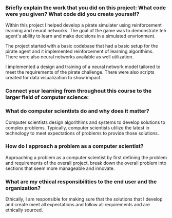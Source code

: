 ### Briefly explain the work that you did on this project: What code were you given? What code did you create yourself?
Within this project I helped develop a pirate simulater using reinforcement learning and neural networks. The goal of the game was to demonstrate teh agent's ability to learn and make decisions in a simulated envrionment.

The project started with a basic codebase that had a basic setup for the pirate agent and it implemented reinforcement of learning algorithims. There were also neural networks available as well utilization.

I implemented a design and training of a neural network model tailored to meet the requirements of the pirate challenge. There were also scripts created for data visualization to show impact.

### Connect your learning from throughout this course to the larger field of computer science:
### What do computer scientists do and why does it matter?
Computer scientists design algorithims and systems to develop solutions to complex problems. Typically, computer scientists utilize the latest in technology to meet expectations of problems to provide those solutions.

### How do I approach a problem as a computer scientist?
Approaching a problem as a computer scientist by first defining the problem and requirements of the overall project, break down the overall problem into sections that seem more manageable and innovate.

### What are my ethical responsibilities to the end user and the organization?
Ethically, I am responsible for making sure that the solutions that I develop and create meet all expectations and follow all requirements and are ethically sourced. 
